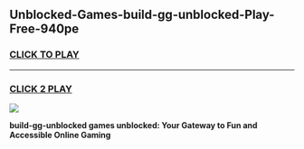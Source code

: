 
## Unblocked-Games-build-gg-unblocked-Play-Free-940pe
<h3>
<a href="https://premium76.site?title=build-gg-unblocked&ref=19M">CLICK TO PLAY</a></h3>
<hr>

<h3>
<a href="https://premium76.site?title=build-gg-unblocked&ref=19M">CLICK 2 PLAY</a>
  
</h3>

<a href="https://premium76.site?title=build-gg-unblocked&ref=19M"><img src="https://clearcache.store/games.png"></a>


**build-gg-unblocked games unblocked: Your Gateway to Fun and Accessible Online Gaming**
